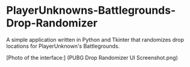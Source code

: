 # PlayerUnknowns-Battlegrounds-Drop-Randomizer
A simple application written in Python and Tkinter that randomizes drop locations for PlayerUnknown's Battlegrounds.

[Photo of the interface:] (PUBG Drop Randomizer UI Screenshot.png)
